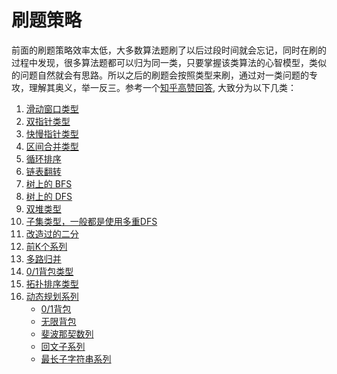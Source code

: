 # 刷题策略

前面的刷题策略效率太低，大多数算法题刷了以后过段时间就会忘记，同时在刷的过程中发现，很多算法题都可以归为同一类，只要掌握该类算法的心智模型，类似的问题自然就会有思路。所以之后的刷题会按照类型来刷，通过对一类问题的专攻，理解其奥义，举一反三。参考一个[知乎高赞回答](https://www.zhihu.com/question/36738189/answer/908664455), 大致分为以下几类：
1. [滑动窗口类型]()
2. [双指针类型]()
3. [快慢指针类型](https://github.com/YeeJone/Brush-algorithm/blob/master/leetcode-summary/%E5%BF%AB%E6%85%A2%E6%8C%87%E9%92%88%E7%B3%BB%E5%88%97.md)
4. [区间合并类型]()
5. [循环排序]()
6. [链表翻转]()
7. [树上的 BFS]()
8. [树上的 DFS]()
9. [双堆类型]()
10. [子集类型，一般都是使用多重DFS]()
11. [改造过的二分]()
12. [前K个系列]()
13. [多路归并]()
14. [0/1背包类型]()
15. [拓扑排序类型]()
16. [动态规划系列]()
    + [0/1背包]()
    + [无限背包]()
    + [斐波那契数列]()
    + [回文子系列]()
    + [最长子字符串系列]()
